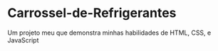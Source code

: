 # Carrossel-de-Refrigerantes
Um projeto meu que demonstra minhas habilidades de HTML, CSS, e JavaScript
